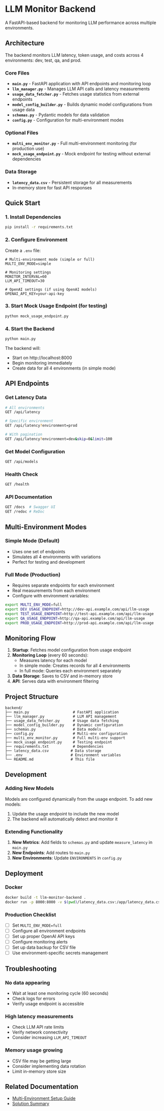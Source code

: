 # LLM Monitor Backend

A FastAPI-based backend for monitoring LLM performance across multiple environments.

## Architecture

The backend monitors LLM latency, token usage, and costs across 4 environments: dev, test, qa, and prod.

### Core Files

- **`main.py`** - FastAPI application with API endpoints and monitoring loop
- **`llm_manager.py`** - Manages LLM API calls and latency measurements
- **`usage_data_fetcher.py`** - Fetches usage statistics from external endpoints
- **`model_config_builder.py`** - Builds dynamic model configurations from usage data
- **`schemas.py`** - Pydantic models for data validation
- **`config.py`** - Configuration for multi-environment modes

### Optional Files

- **`multi_env_monitor.py`** - Full multi-environment monitoring (for production use)
- **`mock_usage_endpoint.py`** - Mock endpoint for testing without external dependencies

### Data Storage

- **`latency_data.csv`** - Persistent storage for all measurements
- In-memory store for fast API responses

## Quick Start

### 1. Install Dependencies

```bash
pip install -r requirements.txt
```

### 2. Configure Environment

Create a `.env` file:
```env
# Multi-environment mode (simple or full)
MULTI_ENV_MODE=simple

# Monitoring settings
MONITOR_INTERVAL=60
LLM_API_TIMEOUT=30

# OpenAI settings (if using OpenAI models)
OPENAI_API_KEY=your-api-key
```

### 3. Start Mock Usage Endpoint (for testing)

```bash
python mock_usage_endpoint.py
```

### 4. Start the Backend

```bash
python main.py
```

The backend will:
- Start on http://localhost:8000
- Begin monitoring immediately
- Create data for all 4 environments (in simple mode)

## API Endpoints

### Get Latency Data
```bash
# All environments
GET /api/latency

# Specific environment
GET /api/latency?environment=prod

# With pagination
GET /api/latency?environment=dev&skip=0&limit=100
```

### Get Model Configuration
```bash
GET /api/models
```

### Health Check
```bash
GET /health
```

### API Documentation
```bash
GET /docs  # Swagger UI
GET /redoc # ReDoc
```

## Multi-Environment Modes

### Simple Mode (Default)
- Uses one set of endpoints
- Simulates all 4 environments with variations
- Perfect for testing and development

### Full Mode (Production)
- Requires separate endpoints for each environment
- Real measurements from each environment
- Configure with environment variables:

```bash
export MULTI_ENV_MODE=full
export DEV_USAGE_ENDPOINT=http://dev-api.example.com/api/llm-usage
export TEST_USAGE_ENDPOINT=http://test-api.example.com/api/llm-usage
export QA_USAGE_ENDPOINT=http://qa-api.example.com/api/llm-usage
export PROD_USAGE_ENDPOINT=http://prod-api.example.com/api/llm-usage
```

## Monitoring Flow

1. **Startup**: Fetches model configuration from usage endpoint
2. **Monitoring Loop** (every 60 seconds):
   - Measures latency for each model
   - In simple mode: Creates records for all 4 environments
   - In full mode: Queries each environment separately
3. **Data Storage**: Saves to CSV and in-memory store
4. **API**: Serves data with environment filtering

## Project Structure

```
backend/
├── main.py                    # FastAPI application
├── llm_manager.py             # LLM API management
├── usage_data_fetcher.py      # Usage data fetching
├── model_config_builder.py    # Dynamic configuration
├── schemas.py                 # Data models
├── config.py                  # Multi-env configuration
├── multi_env_monitor.py       # Full multi-env support
├── mock_usage_endpoint.py     # Testing endpoint
├── requirements.txt           # Dependencies
├── latency_data.csv          # Data storage
├── .env                      # Environment variables
└── README.md                 # This file
```

## Development

### Adding New Models

Models are configured dynamically from the usage endpoint. To add new models:

1. Update the usage endpoint to include the new model
2. The backend will automatically detect and monitor it

### Extending Functionality

1. **New Metrics**: Add fields to `schemas.py` and update `measure_latency` in `main.py`
2. **New Endpoints**: Add routes to `main.py`
3. **New Environments**: Update `ENVIRONMENTS` in `config.py`

## Deployment

### Docker

```bash
docker build -t llm-monitor-backend .
docker run -p 8000:8000 -v $(pwd)/latency_data.csv:/app/latency_data.csv llm-monitor-backend
```

### Production Checklist

- [ ] Set `MULTI_ENV_MODE=full`
- [ ] Configure all environment endpoints
- [ ] Set up proper OpenAI API keys
- [ ] Configure monitoring alerts
- [ ] Set up data backup for CSV file
- [ ] Use environment-specific secrets management

## Troubleshooting

### No data appearing
- Wait at least one monitoring cycle (60 seconds)
- Check logs for errors
- Verify usage endpoint is accessible

### High latency measurements
- Check LLM API rate limits
- Verify network connectivity
- Consider increasing `LLM_API_TIMEOUT`

### Memory usage growing
- CSV file may be getting large
- Consider implementing data rotation
- Limit in-memory store size

## Related Documentation

- [Multi-Environment Setup Guide](MULTI_ENV_SETUP_GUIDE.md)
- [Solution Summary](FINAL_SOLUTION_SUMMARY.md)